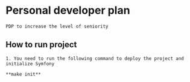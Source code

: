 # Personal developer plan
	PDP to increase the level of seniority


## How to run project
	1. You need to run the following command to deploy the project and initialize Symfony
	
	**make init**
